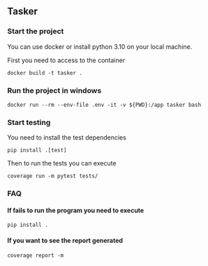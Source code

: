 ## Tasker

### Start the project

You can use docker or install python 3.10 on your local machine.

First you need to access to the container
```commandline
docker build -t tasker .
```

### Run the project in windows

```commandline
docker run --rm --env-file .env -it -v ${PWD}:/app tasker bash
```

### Start testing

You need to install the test dependencies
```commandline
pip install .[test]
```
Then to run the tests you can execute
```commandline
coverage run -m pytest tests/ 
```

### FAQ

#### If fails to run the program you need to execute
```commandline
pip install .
```

#### If you want to see the report generated
```commandline
coverage report -m
```